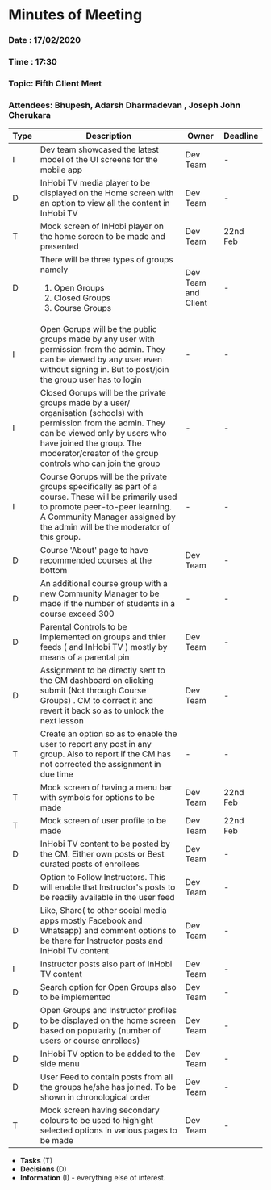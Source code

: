 # Minutes of Meeting
 
### Date : 17/02/2020
### Time : 17:30 
### Topic: Fifth Client Meet
### Attendees: Bhupesh, Adarsh Dharmadevan , Joseph John Cherukara

Type | Description | Owner | Deadline
---- | ----------- | ----- | --------
I    | Dev team showcased the latest model of the UI screens for the mobile app| Dev Team | -
D    | InHobi TV media player to be displayed on the Home screen with an option to view all the content in InHobi TV | Dev Team | - 
T    | Mock screen of InHobi player on the home screen to be made and presented| Dev Team | 22nd Feb
D    | There will be three types of groups namely <ol><li>Open Groups</li><li>Closed Groups</li><li>Course Groups</li></ol> | Dev Team and Client | -
I    | Open Gorups will be the public groups made by any user with permission from the admin. They can be viewed by any user even without signing in. But to post/join the group user has to login| - | -
I    | Closed Gorups will be the private groups made by a user/ organisation (schools) with permission from the admin. They can be viewed only by users who have joined the group. The moderator/creator of the group controls who can join the group | - | -
I    | Course Gorups will be the private groups specifically as part of a course. These will be primarily used to promote peer-to-peer learning. A Community Manager assigned by the admin will be the moderator of this group. | - | -
D    | Course 'About' page to have recommended courses at the bottom| Dev Team | -
D    | An additional course group with a new Community Manager to be made if the number of students in a course exceed 300 | - | -
D    | Parental Controls to be implemented on groups and thier feeds ( and InHobi TV ) mostly by means of a parental pin | Dev Team | -
D    | Assignment to be directly sent to the CM dashboard on clicking submit (Not through Course Groups) . CM to correct it and revert it back so as to unlock the next lesson| Dev Team | -
T    | Create an option so as to enable the user to report any post in any group. Also to report if the CM has not corrected the assignment in due time | - | -
T    | Mock screen of having a menu bar with symbols for options to be made | Dev Team | 22nd Feb
T    | Mock screen of user profile to be made | Dev Team | 22nd Feb
D    | InHobi TV content to be posted by the CM. Either own posts or Best curated posts of enrollees | Dev Team | -
D    | Option to Follow Instructors. This will enable that Instructor's posts to be readily available in the user feed | Dev Team | -
D    | Like, Share( to other social media apps mostly Facebook and Whatsapp) and comment options to be there for Instructor posts and InHobi TV content | Dev Team | -
I    | Instructor posts also part of InHobi TV content | Dev Team | -
D    | Search option for Open Groups also to be implemented | Dev Team | -
D    | Open Groups and Instructor profiles to be displayed on the home screen based on popularity (number of users or course enrollees) | Dev Team | -
D    | InHobi TV option to be added to the side menu | Dev Team | -
D    | User Feed to contain posts from all the groups he/she has joined. To be shown in chronological order | Dev Team | -
T    | Mock screen having secondary colours to be used to highight selected options in various pages to be made | Dev Team | - 


* **Tasks** (T)
* **Decisions** (D)
* **Information** (I) - everything else of interest.
